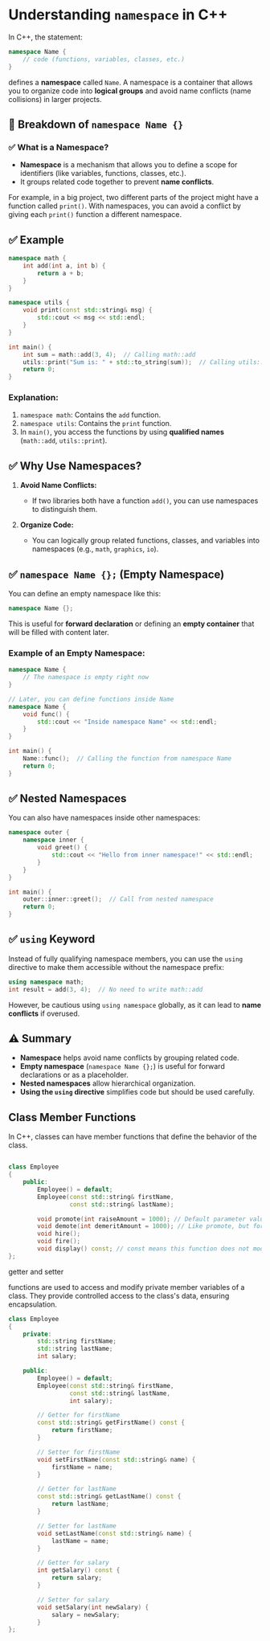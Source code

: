 # Understanding `namespace` in C++

In C++, the statement:

```cpp
namespace Name {
    // code (functions, variables, classes, etc.)
}
```

defines a **namespace** called `Name`. A namespace is a container that allows you to organize code into **logical groups** and avoid name conflicts (name collisions) in larger projects.

## 🧠 Breakdown of `namespace Name {}`

### ✅ What is a Namespace?

- **Namespace** is a mechanism that allows you to define a scope for identifiers (like variables, functions, classes, etc.).
- It groups related code together to prevent **name conflicts**.

For example, in a big project, two different parts of the project might have a function called `print()`. With namespaces, you can avoid a conflict by giving each `print()` function a different namespace.

## ✅ Example

```cpp
namespace math {
    int add(int a, int b) {
        return a + b;
    }
}

namespace utils {
    void print(const std::string& msg) {
        std::cout << msg << std::endl;
    }
}

int main() {
    int sum = math::add(3, 4);  // Calling math::add
    utils::print("Sum is: " + std::to_string(sum));  // Calling utils::print
    return 0;
}
```

### Explanation:
1. `namespace math`: Contains the `add` function.
2. `namespace utils`: Contains the `print` function.
3. In `main()`, you access the functions by using **qualified names** (`math::add`, `utils::print`).

## ✅ Why Use Namespaces?

1. **Avoid Name Conflicts:**
   - If two libraries both have a function `add()`, you can use namespaces to distinguish them.

2. **Organize Code:**
   - You can logically group related functions, classes, and variables into namespaces (e.g., `math`, `graphics`, `io`).

## ✅ `namespace Name {};` (Empty Namespace)

You can define an empty namespace like this:

```cpp
namespace Name {};
```

This is useful for **forward declaration** or defining an **empty container** that will be filled with content later.

### Example of an Empty Namespace:
```cpp
namespace Name {
    // The namespace is empty right now
}

// Later, you can define functions inside Name
namespace Name {
    void func() {
        std::cout << "Inside namespace Name" << std::endl;
    }
}

int main() {
    Name::func();  // Calling the function from namespace Name
    return 0;
}
```

## ✅ Nested Namespaces
You can also have namespaces inside other namespaces:

```cpp
namespace outer {
    namespace inner {
        void greet() {
            std::cout << "Hello from inner namespace!" << std::endl;
        }
    }
}

int main() {
    outer::inner::greet();  // Call from nested namespace
    return 0;
}
```

## ✅ `using` Keyword

Instead of fully qualifying namespace members, you can use the `using` directive to make them accessible without the namespace prefix:

```cpp
using namespace math;
int result = add(3, 4);  // No need to write math::add
```

However, be cautious using `using namespace` globally, as it can lead to **name conflicts** if overused.

## ⚠️ Summary

- **Namespace** helps avoid name conflicts by grouping related code.
- **Empty namespace** (`namespace Name {};`) is useful for forward declarations or as a placeholder.
- **Nested namespaces** allow hierarchical organization.
- **Using the `using` directive** simplifies code but should be used carefully.


## Class Member Functions

In C++, classes can have member functions that define the behavior of the class. 
```cpp

class Employee
{
    public:
        Employee() = default;
        Employee(const std::string& firstName, 
                 const std::string& lastName);

        void promote(int raiseAmount = 1000); // Default parameter value of 1000. If no argument is passed, it will use 1000.
        void demote(int demeritAmount = 1000); // Like promote, but for demotion.
        void hire();
        void fire();
        void display() const; // const means this function does not modify any member variables
};
```

getter and setter 

functions are used to access and modify private member variables of a class. They provide controlled access to the class's data, ensuring encapsulation.

```cpp
class Employee
{
    private:
        std::string firstName;
        std::string lastName;
        int salary;

    public:
        Employee() = default;
        Employee(const std::string& firstName, 
                 const std::string& lastName, 
                 int salary);

        // Getter for firstName
        const std::string& getFirstName() const {
            return firstName;
        }

        // Setter for firstName
        void setFirstName(const std::string& name) {
            firstName = name;
        }

        // Getter for lastName
        const std::string& getLastName() const {
            return lastName;
        }

        // Setter for lastName
        void setLastName(const std::string& name) {
            lastName = name;
        }

        // Getter for salary
        int getSalary() const {
            return salary;
        }

        // Setter for salary
        void setSalary(int newSalary) {
            salary = newSalary;
        }
};
```
